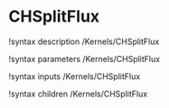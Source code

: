 <!-- MOOSE Documentation Stub: Remove this when content is added. -->

# CHSplitFlux
!syntax description /Kernels/CHSplitFlux

!syntax parameters /Kernels/CHSplitFlux

!syntax inputs /Kernels/CHSplitFlux

!syntax children /Kernels/CHSplitFlux
